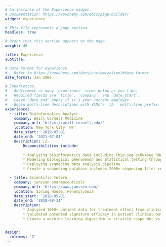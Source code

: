 ```yaml
---
# An instance of the Experience widget.
# Documentation: https://wowchemy.com/docs/page-builder/
widget: experience

# This file represents a page section.
headless: true

# Order that this section appears on the page.
weight: 40

title: Experience
subtitle:

# Date format for experience
#   Refer to https://wowchemy.com/docs/customization/#date-format
date_format: Jan 2006

# Experiences.
#   Add/remove as many `experience` items below as you like.
#   Required fields are `title`, `company`, and `date_start`.
#   Leave `date_end` empty if it's your current employer.
#   Begin multi-line descriptions with YAML's `|2-` multi-line prefix.
experience:
  - title: Bioinformatics Analyst 
    company: Weill Cornell Medicine
    company_url: 'https://weill.cornell.edu/'
    location: New York City, NY 
    date_start: '2019-07-01'
    date_end: '2021-07-01'
    description: |2-
        Responsibilities include:
        
        * Analysing bioinformatics data including Chip-seq scRNAseq RNAseq HiC HiChiP ATACseq and CutandRun 
        * Modeling biological phenomenon and Statistical testing through patient and animal data to validate hypothesis 
        * Deploying sequecing data analysis pipeline 
        * Create a sequecing database includes 2000+ sequecing files cumulated over 10 years period 

  - title: Scientific Intern 
    company: janssen pharmaceuticals
    company_url: 'https://www.janssen.com/'
    location: Spring House, Pennsylvania 
    date_start: '2018-05-01'
    date_end: '2018-08-31'
    description: 
        * Analyzed 1000+ patient data for treatment effect from clinical trial for two diseases  
        * Validated patented signature efficacy in patient clinical outcome 
        * Create a machine learning algorithm in stratify responder vs non-responder group 


design:
  columns: '2'
---
```

